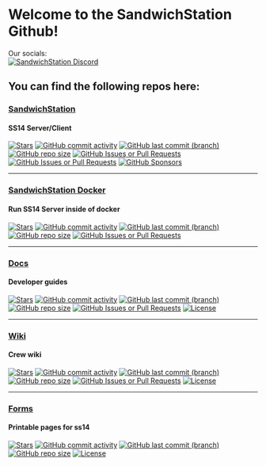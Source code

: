 # Welcome to the SandwichStation Github!
Our socials:  
<a target="_blank" href="https://discord.gg/Z6JvtKw6tp"><img src="https://dcbadge.limes.pink/api/server/Z6JvtKw6tp?refresh=true" alt="SandwichStation Discord" /></a>
## You can find the following repos here:
### [SandwichStation](https://github.com/SandwichStation/SandwichStation)
#### SS14 Server/Client
[![Stars](https://img.shields.io/github/stars/SandwichStation/SandwichStation.svg)](https://github.com/SandwichStation/SandwichStation/stargazers)
[![GitHub commit activity](https://img.shields.io/github/commit-activity/m/SandwichStation/SandwichStation)](https://github.com/SandwichStation/SandwichStation)
[![GitHub last commit (branch)](https://img.shields.io/github/last-commit/SandwichStation/SandwichStation/master)](https://github.com/SandwichStation/SandwichStation)
[![GitHub repo size](https://img.shields.io/github/repo-size/SandwichStation/SandwichStation)](https://github.com/SandwichStation/SandwichStation)
[![GitHub Issues or Pull Requests](https://img.shields.io/github/issues-raw/SandwichStation/SandwichStation)](https://github.com/SandwichStation/SandwichStation/issues)
[![GitHub Issues or Pull Requests](https://img.shields.io/github/issues-pr/SandwichStation/SandwichStation)](https://github.com/SandwichStation/SandwichStation/pulls)
[![GitHub Sponsors](https://img.shields.io/github/sponsors/B3CKDOOR)](https://github.com/sponsors/B3CKDOOR)
<!--[![License](https://img.shields.io/github/license/SandwichStation/SandwichStation.svg)](https://github.com/SandwichStation/SandwichStation/blob/master/LICENSE)-->
<!--[![Downloads](https://img.shields.io/github/downloads/SandwichStation/SandwichStation/total.svg)](https://github.com/SandwichStation/SandwichStation/releases/latest)-->
<!--[![Release](https://img.shields.io/github/release/SandwichStation/SandwichStation.svg)](https://github.com/SandwichStation/SandwichStation/releases/latest)-->
---
### [SandwichStation Docker](https://github.com/SandwichStation/SandwichStation-Docker)
#### Run SS14 Server inside of docker
[![Stars](https://img.shields.io/github/stars/SandwichStation/SandwichStation-Docker.svg)](https://github.com/SandwichStation/SandwichStation-Docker/stargazers)
[![GitHub commit activity](https://img.shields.io/github/commit-activity/m/SandwichStation/SandwichStation-Docker)](https://github.com/SandwichStation/SandwichStation-Docker/)
[![GitHub last commit (branch)](https://img.shields.io/github/last-commit/SandwichStation/SandwichStation-Docker/main)](https://github.com/SandwichStation/SandwichStation-Docker/)
[![GitHub repo size](https://img.shields.io/github/repo-size/SandwichStation/SandwichStation-Docker)](https://github.com/SandwichStation/SandwichStation-Docker/)
[![GitHub Issues or Pull Requests](https://img.shields.io/github/issues-raw/SandwichStation/SandwichStation-Docker)](https://github.com/SandwichStation/SandwichStation-Docker/issues)
<!--[![License](https://img.shields.io/github/license/SandwichStation/SandwichStation-Docker.svg)](https://github.com/SandwichStation/SandwichStation-Docker/blob/master/LICENSE)-->
<!--[![Downloads](https://img.shields.io/github/downloads/SandwichStation/SandwichStation-Docker/total.svg)](https://github.com/SandwichStation/SandwichStation-Docker/releases/latest)-->
---
### [Docs](https://github.com/SandwichStation/docs)
#### Developer guides
[![Stars](https://img.shields.io/github/stars/SandwichStation/docs.svg)](https://github.com/SandwichStation/docs/stargazers)
[![GitHub commit activity](https://img.shields.io/github/commit-activity/m/SandwichStation/docs)](https://github.com/SandwichStation/docs/)
[![GitHub last commit (branch)](https://img.shields.io/github/last-commit/SandwichStation/docs/main)](https://github.com/SandwichStation/docs/)
[![GitHub repo size](https://img.shields.io/github/repo-size/SandwichStation/docs)](https://github.com/SandwichStation/docs/)
[![GitHub Issues or Pull Requests](https://img.shields.io/github/issues-pr/SandwichStation/docs)](https://github.com/SandwichStation/docs/pulls)
[![License](https://img.shields.io/github/license/SandwichStation/docs.svg)](https://github.com/SandwichStation/docs/blob/master/LICENSE)
<!--[![Downloads](https://img.shields.io/github/downloads/SandwichStation/docs/total.svg)](https://github.com/SandwichStation/docs/releases/latest)-->
---
### [Wiki](https://github.com/SandwichStation/wiki)
#### Crew wiki
[![Stars](https://img.shields.io/github/stars/SandwichStation/wiki.svg)](https://github.com/SandwichStation/wiki/stargazers)
[![GitHub commit activity](https://img.shields.io/github/commit-activity/m/SandwichStation/wiki)](https://github.com/SandwichStation/wiki/)
[![GitHub last commit (branch)](https://img.shields.io/github/last-commit/SandwichStation/wiki/main)](https://github.com/SandwichStation/wiki/)
[![GitHub repo size](https://img.shields.io/github/repo-size/SandwichStation/wiki)](https://github.com/SandwichStation/wiki/)
[![GitHub Issues or Pull Requests](https://img.shields.io/github/issues-pr/SandwichStation/wiki)](https://github.com/SandwichStation/wiki/pulls)
[![License](https://img.shields.io/github/license/SandwichStation/wiki.svg)](https://github.com/SandwichStation/wiki/blob/master/LICENSE)
<!--[![Downloads](https://img.shields.io/github/downloads/SandwichStation/wiki/total.svg)](https://github.com/SandwichStation/wiki/releases/latest)-->
---
### [Forms](https://github.com/SandwichStation/ss14-forms-txt)
#### Printable pages for ss14
[![Stars](https://img.shields.io/github/stars/SandwichStation/ss14-forms-txt.svg)](https://github.com/SandwichStation/wiki/stargazers)
[![GitHub commit activity](https://img.shields.io/github/commit-activity/m/SandwichStation/ss14-forms-txt)](https://github.com/SandwichStation/ss14-forms-txt/)
[![GitHub last commit (branch)](https://img.shields.io/github/last-commit/SandwichStation/ss14-forms-txt/master)](https://github.com/SandwichStation/ss14-forms-txt/)
[![GitHub repo size](https://img.shields.io/github/repo-size/SandwichStation/ss14-forms-txt)](https://github.com/SandwichStation/ss14-forms-txt/)
[![License](https://img.shields.io/github/license/SandwichStation/ss14-forms-txt.svg)](https://github.com/SandwichStation/ss14-forms-txt/blob/master/LICENSE)
<!--[![Downloads](https://img.shields.io/github/downloads/SandwichStation/ss14-forms-txt/total.svg)](https://github.com/SandwichStation/ss14-forms-txt/releases/latest)-->
